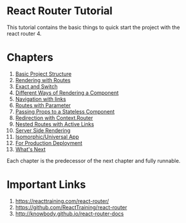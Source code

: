 # React Router Tutorial
This tutorial contains the basic things to quick start the project with the react router 4.

# Chapters
1. [Basic Project Structure](/projects/IBD/repos/react_router_tutorials/browse/chapters/01_basic_project_structure) 
2. [Rendering with Routes](/projects/IBD/repos/react_router_tutorials/browse/chapters/02_rendering_with_routes)
3. [Exact and Switch](/projects/IBD/repos/react_router_tutorials/browse/chapters/03_exact_switch)
4. [Different Ways of Rendering a Component](/projects/IBD/repos/react_router_tutorials/browse/chapters/04_different_ways_of_rendering_a_component)
5. [Navigation with links](/projects/IBD/repos/react_router_tutorials/browse/chapters/05_navigation_with_links)
6. [Routes with Parameter](/projects/IBD/repos/react_router_tutorials/browse/chapters/06_routes_with_parameter) 
7. [Passing Props to a Stateless Component](/projects/IBD/repos/react_router_tutorials/browse/chapters/07_passing_props_to_a_stateless_component)
8. [Redirection with Context.Router](/projects/IBD/repos/react_router_tutorials/browse/chapters/08_redirection_with_context_router)
9. [Nested Routes with Active Links](/projects/IBD/repos/react_router_tutorials/browse/chapters/09_nested_routes_with_active_links)
10. [Server Side Rendering](/projects/IBD/repos/react_router_tutorials/browse/chapters/10_server_side_rendering)
11. [Isomorphic/Universal App](/projects/IBD/repos/react_router_tutorials/browse/chapters/11_isomorphic_universal_app)
12. [For Production Deployment](/projects/IBD/repos/react_router_tutorials/browse/chapters/12_for_production_deployment)
13. [What's Next](/projects/IBD/repos/react_router_tutorials/browse/chapters/12_whats_next)

Each chapter is the predecessor of the next chapter and fully runnable. 

# Important Links 
1. https://reacttraining.com/react-router/
2. https://github.com/ReactTraining/react-router
3. http://knowbody.github.io/react-router-docs